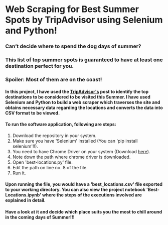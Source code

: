 # Web Scraping for Best Summer Spots by TripAdvisor using Selenium and Python!
### Can’t decide where to spend the dog days of summer? 
### This list of top summer spots is guaranteed to have at least one destination perfect for you. 
### Spoiler: Most of them are on the coast!

#### In this project, I have used the [TripAdvisor's](https://www.tripadvisor.com/) post to identify the top destinations to be considered to be visited this Summer. I have used Selenium and Python to build a web scraper which traverses the site and obtains necessary data regarding the locations and converts the data into CSV format to be viewed. 

#### To run the software application, following are steps:
1) Download the repository in your system.
2) Make sure you have 'Selenium' installed (You can 'pip install selenium'!!).
3) You need to have Chrome Driver on your system (Download [here](http://chromedriver.chromium.org/downloads)).
4) Note down the path where chrome driver is downloaded.
5) Open 'best-locations.py' file. 
6) Edit the path on line no. 8 of the file.
7) Run it.

#### Upon running the file, you would have a 'best_locations.csv' file exported to your working directory. You can also view the project notebook 'Best-Locations.ipynb' where the steps of the executions involved are explained in detail. 
#### Have a look at it and decide which place suits you the most to chill around in the coming days of Summer!!!
